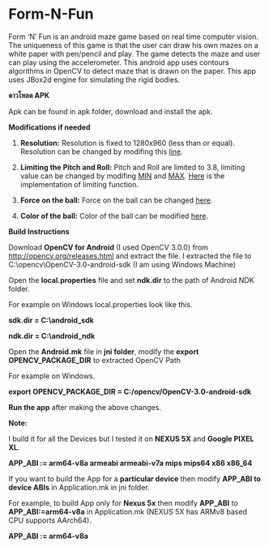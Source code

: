 # Form-N-Fun
Form ‘N’ Fun is an android maze game based on real time computer vision. The uniqueness of this game is that the user can draw his own mazes on a white paper with pen/pencil and play. The game detects the maze and user can play using the accelerometer. This android app uses contours algorithms in OpenCV to detect maze that is drawn on the paper. This app uses JBox2d engine for simulating the rigid bodies.

<b>ดาวโหลด APK</b>

Apk can be found in apk folder, download and install the apk.

<b>Modifications if needed</b>
1) <b>Resolution:</b> Resolution is fixed to 1280x960 (less than or equal). Resolution can be changed by modifing this [line](https://github.com/Rohithkvsp/Form-N-Fun/blob/master/app/src/main/java/com/formfun/MainActivity.java#L284).

2) <b>Limiting the Pitch and Roll:</b> Pitch and Roll are limited to 3.8, limiting value can be changed by modifing [MIN](https://github.com/Rohithkvsp/Form-N-Fun/blob/master/app/src/main/java/com/formfun/graphics/GraphicThread.java#L43) and [MAX](https://github.com/Rohithkvsp/Form-N-Fun/blob/master/app/src/main/java/com/formfun/graphics/GraphicThread.java#L44). [Here](https://github.com/Rohithkvsp/Form-N-Fun/blob/master/app/src/main/java/com/formfun/graphics/GraphicThread.java#L69) is the implementation of limiting function.

3) <b>Force on the ball:</b> Force on the ball can be changed [here](https://github.com/Rohithkvsp/Form-N-Fun/blob/master/app/src/main/java/com/formfun/graphics/Ball.java#L69).

4) <b>Color of the ball:</b> Color of the ball can be modified [here](https://github.com/Rohithkvsp/Form-N-Fun/blob/master/app/src/main/java/com/formfun/graphics/Ball.java#L57).

<b>Build Instructions</b>

Download <b>OpenCV for Android</b> (I used OpenCV 3.0.0) from http://opencv.org/releases.html and extract the file. I extracted the file to C:\opencv\OpenCV-3.0-android-sdk (I am using Windows Machine)

Open the <b>local.properties</b> file and set <b>ndk.dir</b> to the path of Android NDK folder.

For example on Windows local.properties look like this.

<b>sdk.dir = C\:\\android_sdk</b>

<b>ndk.dir = C\:\\android_ndk</b>


Open the <b>Android.mk</b> file in <b>jni folder</b>, modify the <b>export OPENCV_PACKAGE_DIR</b> to extracted OpenCV Path

For example on Windows. 

<b>export OPENCV_PACKAGE_DIR = C:/opencv/OpenCV-3.0-android-sdk</b>

<b>Run the app</b> after making the above changes.

<b>Note:</b>

I build it for all the Devices but I tested it on <b>NEXUS 5X</b> and <b>Google PIXEL XL</b>.

<b>APP_ABI := arm64-v8a armeabi armeabi-v7a mips mips64 x86 x86_64</b>

If you want to build the App for a <b>particular device</b> then modify <b>APP_ABI to device ABIs</b> in Application.mk in jni folder.

For example, to build App only for <b>Nexus 5x</b> then modify <b>APP_ABI</b> to <b>APP_ABI:=arm64-v8a</b> in Application.mk (NEXUS 5X has ARMv8 based CPU supports AArch64).

<b>APP_ABI := arm64-v8a</b>

